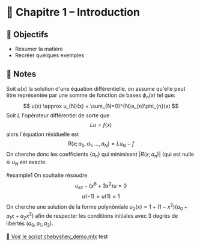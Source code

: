 # 📘 Chapitre 1 – Introduction

## 🎯 Objectifs
- Résumer la matière
- Recréer quelques exemples

## 📝 Notes
Soit $u(x)$ la solution d'une équation différentielle, on assume qu'elle peut être représentée par une somme de fonction de bases $\phi_{n}(x)$  tel que:
$$
u(x) \approx u_{N}(x) = \sum_{N=0}^{N}a_{n}\phi_{n}(x)
$$
Soit $L$ l'opérateur différentiel de sorte que
$$
Lu = f(x)
$$
alors l'équation résiduelle est
$$
R(x;a_{0},a_{1},\dots,a_{N}) = Lu_{N}-f
$$
On cherche donc les coefficients $\{ a_{n} \}$ qui minimisent $|R(x;a_{n})|$ (qui est nulle si $u_{N}$ est exacte.

#example1
On souhaite résoudre 
$$
u_{x x}-(x^{6}+3x^{2})u = 0
$$
$$
u(-1)=u(1) = 1
$$
On cherche une solution de la forme polynômiale $u_{2}(x)=1+(1-x^{2})(a_{0}+a_{1}x+a_{2}x^{2})$ afin de respecter les conditions initiales avec 3 degrés de libertés $(a_{0},a_{1},a_{2})$.

 [🔗 Voir le script chebyshev_demo.mlx](../Semaine1/Chebyshev_points.pdf) test
 
